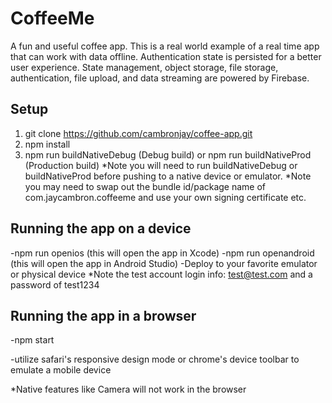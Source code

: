 # CoffeeMe
A fun and useful coffee app. This is a real world example of a real time app that can work with data offline. Authentication state is persisted for a better user experience. State management, object storage, file storage, authentication, file upload, and data streaming are powered by Firebase.

## Setup
1. git clone https://github.com/cambronjay/coffee-app.git
2. npm install
3. npm run buildNativeDebug (Debug build) or npm run buildNativeProd (Production build)
*Note you will need to run buildNativeDebug or buildNativeProd before pushing to a native device or emulator. 
*Note you may need to swap out the bundle id/package name of com.jaycambron.coffeeme and use your own signing certificate etc.
## Running the app on a device
-npm run openios (this will open the app in Xcode)
-npm run openandroid (this will open the app in Android Studio)
-Deploy to your favorite emulator or physical device
*Note the test account login info: test@test.com and a password of test1234

## Running the app in a browser
-npm start

-utilize safari's responsive design mode or chrome's device toolbar to emulate a mobile device

*Native features like Camera will not work in the browser
